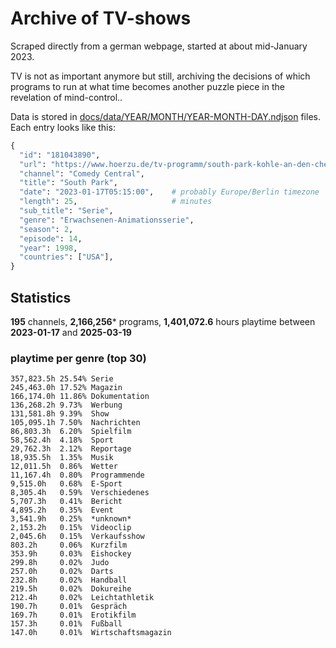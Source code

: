 # Archive of TV-shows

Scraped directly from a german webpage, started at about mid-January 2023.

TV is not as important anymore but still, archiving the decisions of which programs to run at what time
becomes another puzzle piece in the revelation of mind-control.. 

Data is stored in [docs/data/YEAR/MONTH/YEAR-MONTH-DAY.ndjson](docs/data/) files. 
Each entry looks like this:

```python
{
  "id": "181043890", 
  "url": "https://www.hoerzu.de/tv-programm/south-park-kohle-an-den-chefkoch/bid_181043890/", 
  "channel": "Comedy Central", 
  "title": "South Park", 
  "date": "2023-01-17T05:15:00",    # probably Europe/Berlin timezone 
  "length": 25,                     # minutes 
  "sub_title": "Serie", 
  "genre": "Erwachsenen-Animationsserie", 
  "season": 2, 
  "episode": 14, 
  "year": 1998, 
  "countries": ["USA"],
}
```

## Statistics

**195** channels, **2,166,256*** programs, **1,401,072.6** hours playtime between **2023-01-17** and **2025-03-19**


### playtime per genre (top 30)

    357,823.5h 25.54% Serie
    245,463.0h 17.52% Magazin
    166,174.0h 11.86% Dokumentation
    136,268.2h 9.73%  Werbung
    131,581.8h 9.39%  Show
    105,095.1h 7.50%  Nachrichten
    86,803.3h  6.20%  Spielfilm
    58,562.4h  4.18%  Sport
    29,762.3h  2.12%  Reportage
    18,935.5h  1.35%  Musik
    12,011.5h  0.86%  Wetter
    11,167.4h  0.80%  Programmende
    9,515.0h   0.68%  E-Sport
    8,305.4h   0.59%  Verschiedenes
    5,707.3h   0.41%  Bericht
    4,895.2h   0.35%  Event
    3,541.9h   0.25%  *unknown*
    2,153.2h   0.15%  Videoclip
    2,045.6h   0.15%  Verkaufsshow
    803.2h     0.06%  Kurzfilm
    353.9h     0.03%  Eishockey
    299.8h     0.02%  Judo
    257.0h     0.02%  Darts
    232.8h     0.02%  Handball
    219.5h     0.02%  Dokureihe
    212.4h     0.02%  Leichtathletik
    190.7h     0.01%  Gespräch
    169.7h     0.01%  Erotikfilm
    157.3h     0.01%  Fußball
    147.0h     0.01%  Wirtschaftsmagazin
